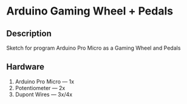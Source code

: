# Arduino Gaming Wheel + Pedals
## Description
Sketch for program Arduino Pro Micro as a Gaming Wheel and Pedals

## Hardware
1. Arduino Pro Micro — 1x
2. Potentiometer — 2x
3. Dupont Wires — 3x/4x
